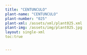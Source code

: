 ```yaml
---
title: "CENTUNCULO"
plant-name: "CENTUNCULO"
plant-number: "025"
plant-xml: /assets/xml/plant025.xml
plant-img: /assets/img/plant025.jpg
layout: single-xml
toc:true


---
```

